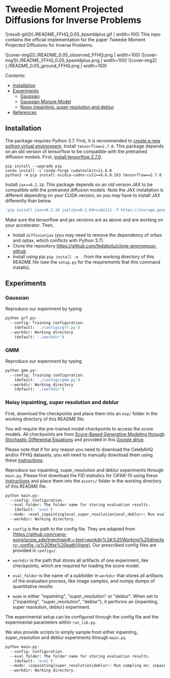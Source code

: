 Tweedie Moment Projected Diffusions for Inverse Problems
========================================================

![result-git0](./README_FFHQ_0.05_kpsmldplus.gif | width=100)
This repo contains the official implementation for the paper Tweedie Moment Projected Diffusions for Inverse Problems.

![cover-img0](./README_0.05_observed_FFHQ.png | width=100)
![cover-img1](./README_FFHQ_0.05_kpsmldplus.png | width=100)
![cover-img2](./README_0.05_ground_FFHQ.png | width=100)

Contents:
- [Installation](#installation)
- [Experiments](#experiments)
    - [Gaussian](#gaussian)
    - [Gaussian Mixture Model](#gmm)
    - [Noisy inpainting, super resolution and deblur](#noisy-inpainting,-super-resolution-and-deblur)
- [References](#references)

## Installation
The package requires Python 3.7. First, it is recommended to [create a new python virtual environment](https://conda.io/projects/conda/en/latest/user-guide/tasks/manage-environments.html#creating-an-environment-with-commands). 
Install `tensorflow=2.7.0`. This package depends on an old version of tensorflow to be compatible with the pretrained diffusion models. First, [install tensorflow 2.7.0](https://www.tensorflow.org/install/pip).

```
pip install --upgrade pip
conda install -c conda-forge cudatoolkit=11.8.0
python3 -m pip install nvidia-cudnn-cu11==8.6.0.163 tensorflow==2.7.0
```

Install `jax==0.2.18`. This package depends on an old version JAX to be compatible with the pretrained diffusion models. Note the JAX installation is different depending on your CUDA version, so you may have to install JAX differently than below.
```sh
'pip install jax==0.2.18 jaxlib==0.1.69+cuda111 -f https://storage.googleapis.com/jax-releases/jax_cuda_releases.html',
```

Make sure the tensorflow and jax versions are as above and are working on your accelerator. Then,
- Install `diffusionjax` (you may need to remove the dependency of orbax and optax, which conflicts with Python 3.7).
- Clone the repository https://github.com/fedebotu/clone-anonymous-github
- Install using pip `pip install -e .` from the working directory of this README file (see the `setup.py` for the requirements that this command installs).

## Experiments

### Gaussian
Reproduce our experiment by typing 
```sh
python grf.py:
  --config: Training configuration.
    (default: './configs/grf.py')
  --workdir: Working directory
    (default: './workdir')
```

### GMM
Reproduce our experiment by typing 
```sh
python gmm.py:
  --config: Training configuration.
    (default: './configs/gmm.py')
  --workdir: Working directory
    (default: './workdir')
```

### Noisy inpainting, super resolution and deblur

First, download the checkpoints and place them into an `exp/` folder in the working directory of this README file.

You will require the pre-trained model checkpoints to access the score models. All checkpoints are from [Score-Based Generative Modeling through Stochastic Differential Equations](https://github.com/yang-song/score_sde/blob/main/README.md) and provided in this [Google drive](https://drive.google.com/drive/folders/1RAG8qpOTURkrqXKwdAR1d6cU9rwoQYnH).

Please note that if for any reason you need to download the CelebAHQ and/or FFHQ datasets, you will need to manually download them using these [instructions](https://github.com/tkarras/progressive_growing_of_gans#preparing-datasets-for-training). 

Reproduce our inpainting, super_resolution and deblur experiments through `main.py`. Please first 
download the FID statistics for CIFAR-10 using these [instructions](https://github.com/yang-song/score_sde/tree/main#:~:text=Stats%20files%20for%20quantitative%20evaluation) and place them into the `assets/` folder in the working directory of this README file.
```sh
python main.py:
  --config: Configuration.
  --eval_folder: The folder name for storing evaluation results.
    (default: 'eval')
  --mode: <eval_inpainting|eval_super_resolution|eval_deblur>: Run evaluation on: inpainting, super_resolution or deblur.
  --workdir: Working directory.
```

* `config` is the path to the config file. They are adapted from [https://github.com/yang-song/score_sde/tree/main#:~:text=workdir%3A%20Working%20directory-,config,-is%20the%20path](here). Our prescribed config files are provided in `configs/`.

*  `workdir` is the path that stores all artifacts of one experiment, like checkpoints, which are required for loading the score model.

* `eval_folder` is the name of a subfolder in `workdir` that stores all artifacts of the evaluation process, like image samples, and numpy dumps of quantitative results.

* `mode` is either "inpainting", "super_resolution" or "deblur". When set to {"inpainting", "super_resolution", "deblur"}, it performs an {inpainting, super resolution, deblur} experiment.

The experimental setup can be configured through the config file and the experimental parameters within `run_lib.py`.

We also provide scripts to simply sample from either inpainting, super_resolution and deblur experiments through `main.py`.
```sh
python main.py:
  --config: Configuration.
  --eval_folder: The folder name for storing evaluation results.
    (default: 'eval')
  --mode: <inpainting|super_resolution|deblur>: Run sampling on: inpainting, super_resolution or deblur.
  --workdir: Working directory.
```